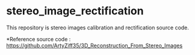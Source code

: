 # stereo_image_rectification

This repository is stereo images calibration and rectification source code.

*Reference source code : https://github.com/ArtyZiff35/3D_Reconstruction_From_Stereo_Images


